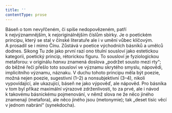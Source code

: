 ```yaml
---
title: ''
contentType: prose
---
```


Báseň o tom nevyřčeném, či spíše nedopovězeném, patří k nejvýznamnějším, k nejoriginálnějším číslům sbírky. Je o poetickém principu, který se stal v čínské literatuře ale i v umění vůbec klíčovým. A prosadil se i mimo Čínu. Zůstává v poetice východních básníků a umělců dodnes. Sikong Tu zde jako první razí ono titulní sousloví jako estetickou kategorii, poetický princip, rétorickou figuru. To sousloví je fyziologickou metaforou: v originálu _hanxu_ znamená doslova „podržet sousto mezi rty“; do běžné řeči přešlo toto sousloví ve významu skrytého smyslu, nápovědi, implicitního významu, náznaku. V duchu tohoto principu měla být poezie, možná nejen poezie, sugestivní (1–2) a nonsubjektivní (3–4), nikoli vypovídající, ale ukazující, báseň ne jako výpověď, ale nápověd. Pro básníka v tom byl příkaz maximální výrazové zdrženlivosti, to za prvé, ale i návod k takovému básnickému pojmenování, v němž slova ne že něco jiného znamenají (metafora), ale něco jiného jsou (metonymie); tak „deset tisíc věcí v jednom nabrání“ (synekdocha).
